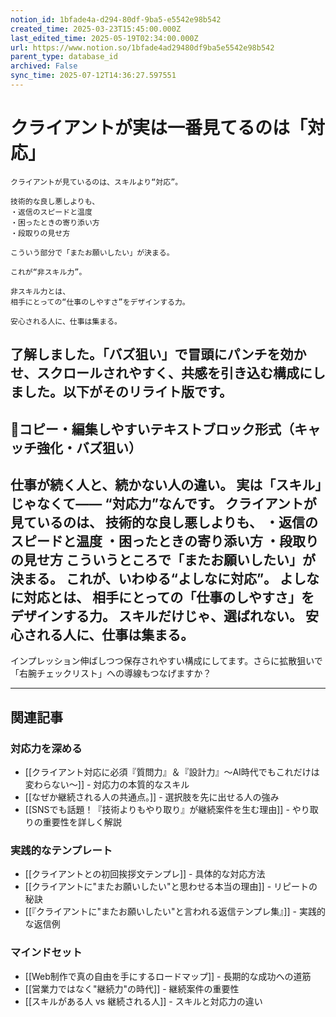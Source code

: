 ```yaml
---
notion_id: 1bfade4a-d294-80df-9ba5-e5542e98b542
created_time: 2025-03-23T15:45:00.000Z
last_edited_time: 2025-05-19T02:34:00.000Z
url: https://www.notion.so/1bfade4ad29480df9ba5e5542e98b542
parent_type: database_id
archived: False
sync_time: 2025-07-12T14:36:27.597551
---
```


# クライアントが実は一番見てるのは「対応」

```plain text
クライアントが見ているのは、スキルより“対応”。

技術的な良し悪しよりも、
・返信のスピードと温度
・困ったときの寄り添い方
・段取りの見せ方

こういう部分で「またお願いしたい」が決まる。

これが“非スキル力”。

非スキル力とは、
相手にとっての“仕事のしやすさ”をデザインする力。

安心される人に、仕事は集まる。
```
了解しました。「バズ狙い」で冒頭にパンチを効かせ、スクロールされやすく、共感を引き込む構成にしました。以下がそのリライト版です。
---
## 📄コピー・編集しやすいテキストブロック形式（キャッチ強化・バズ狙い）
仕事が続く人と、続かない人の違い。
実は「スキル」じゃなくて——
“対応力”なんです。
クライアントが見ているのは、
技術的な良し悪しよりも、
・返信のスピードと温度
・困ったときの寄り添い方
・段取りの見せ方
こういうところで「またお願いしたい」が決まる。
これが、いわゆる“よしなに対応”。
よしなに対応とは、
相手にとっての「仕事のしやすさ」をデザインする力。
スキルだけじゃ、選ばれない。
安心される人に、仕事は集まる。
---
インプレッション伸ばしつつ保存されやすい構成にしてます。さらに拡散狙いで「右腕チェックリスト」への導線もつなげますか？

---

## 関連記事

### 対応力を深める
- [[クライアント対応に必須『質問力』＆『設計力』〜AI時代でもこれだけは変わらない〜]] - 対応力の本質的なスキル
- [[なぜか継続される人の共通点。]] - 選択肢を先に出せる人の強み
- [[SNSでも話題！『技術よりもやり取り』が継続案件を生む理由]] - やり取りの重要性を詳しく解説

### 実践的なテンプレート
- [[クライアントとの初回挨拶文テンプレ]] - 具体的な対応方法
- [[クライアントに"またお願いしたい"と思わせる本当の理由]] - リピートの秘訣
- [[『クライアントに"またお願いしたい"と言われる返信テンプレ集』]] - 実践的な返信例

### マインドセット
- [[Web制作で真の自由を手にするロードマップ]] - 長期的な成功への道筋
- [[営業力ではなく"継続力"の時代]] - 継続案件の重要性
- [[スキルがある人 vs 継続される人]] - スキルと対応力の違い